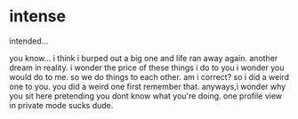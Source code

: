 # intense

intended...

you know... i think i burped out a big one and life ran away again.  another dream in reality.  i wonder the price of these things i do to you i wonder you would do to me.  so we do things to each other.  am i correct?  so i did a weird one to you.  you did a weird one first remember that.  anyways,i wonder why you sit here pretending you dont know what you're doing.  one profile view in private mode sucks dude.
